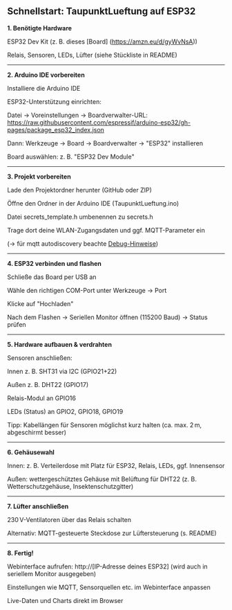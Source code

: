 ## Schnellstart: TaupunktLueftung auf ESP32

**1. Benötigte Hardware**

ESP32 Dev Kit (z. B. dieses [Board] (https://amzn.eu/d/gyWvNsA))

Relais, Sensoren, LEDs, Lüfter (siehe Stückliste in README)



---

**2. Arduino IDE vorbereiten**

Installiere die Arduino IDE

ESP32-Unterstützung einrichten:

Datei → Voreinstellungen → Boardverwalter-URL: https://raw.githubusercontent.com/espressif/arduino-esp32/gh-pages/package_esp32_index.json

Dann: Werkzeuge → Board → Boardverwalter → "ESP32" installieren


Board auswählen: z. B. "ESP32 Dev Module"



---

**3. Projekt vorbereiten**

Lade den Projektordner herunter (GitHub oder ZIP)

Öffne den Ordner in der Arduino IDE (TaupunktLueftung.ino)

Datei secrets_template.h umbenennen zu secrets.h

Trage dort deine WLAN-Zugangsdaten und ggf. MQTT-Parameter ein

(-> für mqtt autodiscovery beachte [Debug-Hinweise](debug_hinweise.md))



---

**4. ESP32 verbinden und flashen**

Schließe das Board per USB an

Wähle den richtigen COM-Port unter Werkzeuge → Port

Klicke auf "Hochladen"

Nach dem Flashen → Seriellen Monitor öffnen (115200 Baud) → Status prüfen



---

**5. Hardware aufbauen & verdrahten**

Sensoren anschließen:

Innen z. B. SHT31 via I2C (GPIO21+22)

Außen z. B. DHT22 (GPIO17)


Relais-Modul an GPIO16

LEDs (Status) an GPIO2, GPIO18, GPIO19

Tipp: Kabellängen für Sensoren möglichst kurz halten (ca. max. 2 m, abgeschirmt besser)



---

**6. Gehäusewahl**

Innen: z. B. Verteilerdose mit Platz für ESP32, Relais, LEDs, ggf. Innensensor

Außen: wettergeschütztes Gehäuse mit Belüftung für DHT22
(z. B. Wetterschutzgehäuse, Insektenschutzgitter)



---

**7. Lüfter anschließen**

230 V-Ventilatoren über das Relais schalten

Alternativ: MQTT-gesteuerte Steckdose zur Lüftersteuerung (s. README)



---

**8. Fertig!**

Webinterface aufrufen: http://[IP-Adresse deines ESP32] (wird auch in seriellem Monitor ausgegeben)

Einstellungen wie MQTT, Sensorquellen etc. im Webinterface anpassen

Live-Daten und Charts direkt im Browser


